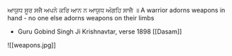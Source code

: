 ਆਯੁਧ ਸੂਰ ਸਜੈ ਅਪਨੇ ਕਰਿ ਆਨ ਨ ਆਯੁਧ ਅੰਗਹਿ ਸਾਜੈ ॥
A warrior adorns weapons in hand - no one else adorns weapons on their limbs

- Guru Gobind Singh Ji
Krishnavtar, verse 1898
[[Dasam]] 

![[weapons.jpg]]